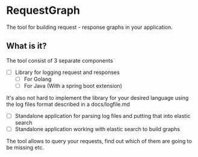 # RequestGraph

The tool for building request - response graphs in your application.

## What is it?
The tool consist of 3 separate components

* [ ] Library for logging request and responses
    * [ ] For Golang
    * [ ] For Java (With a spring boot extension)

It's also not hard to implement the library for your desired language using the log files format described in a docs/logfile.md
* [ ] Standalone application for parsing log files and putting that into elastic search
* [ ] Standalone application working with elastic search to build graphs

The tool allows to query your requests, find out which of them are going to be missing etc.
